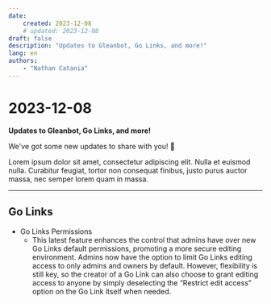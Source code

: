 ```yaml
---
date:
    created: 2023-12-08
    # updated: 2023-12-08
draft: false
description: "Updates to Gleanbot, Go Links, and more!"
lang: en
authors:
    - "Nathan Catania"
---
```

# 2023-12-08
**Updates to Gleanbot, Go Links, and more!**

We've got some new updates to share with you! 👋

Lorem ipsum dolor sit amet, consectetur adipiscing elit. Nulla et euismod
nulla. Curabitur feugiat, tortor non consequat finibus, justo purus auctor
massa, nec semper lorem quam in massa.

<!-- more -->


---

## Go Links

* Go Links Permissions
    * This latest feature enhances the control that admins have over new Go Links default permissions, promoting a more secure editing environment. Admins now have the option to limit Go Links editing access to only admins and owners by default. However, flexibility is still key, so the creator of a Go Link can also choose to grant editing access to anyone by simply deselecting the “Restrict edit access” option on the Go Link itself when needed.
